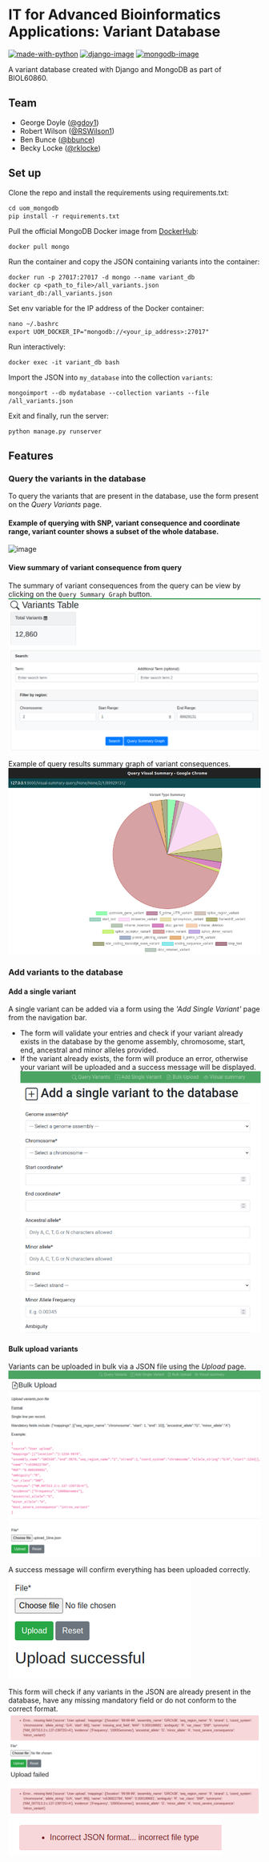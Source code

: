 #  IT for Advanced Bioinformatics Applications: Variant Database
[![made-with-python][python-image]][python-url] [![django-image]][django-url] [![mongodb-image]][mongodb-url]

A variant database created with Django and MongoDB as part of BIOL60860.

## Team
* George Doyle ([@gdoy1](https://github.com/gdoy1/))
* Robert Wilson ([@RSWilson1](https://github.com/RSWilson1/))
* Ben Bunce ([@bbunce](https://github.com/bbunce))
* Becky Locke ([@rklocke](https://github.com/rklocke/))

## Set up
Clone the repo and install the requirements using requirements.txt:
```
cd uom_mongodb
pip install -r requirements.txt
```
Pull the official MongoDB Docker image from [DockerHub](https://hub.docker.com/_/mongo):
```
docker pull mongo
```
Run the container and copy the JSON containing variants into the container:
```
docker run -p 27017:27017 -d mongo --name variant_db
docker cp <path_to_file>/all_variants.json variant_db:/all_variants.json
```
Set env variable for the IP address of the Docker container:
```
nano ~/.bashrc
export UOM_DOCKER_IP="mongodb://<your_ip_address>:27017"
```
Run interactively:
```
docker exec -it variant_db bash
```
Import the JSON into `my_database` into the collection `variants`:
```
mongoimport --db mydatabase --collection variants --file /all_variants.json
```
Exit and finally, run the server:
```
python manage.py runserver
```

## Features
### Query the variants in the database
To query the variants that are present in the database, use the form present on the *Query Variants* page.
#### Example of querying with SNP, variant consequence and coordinate range, variant counter shows a subset of the whole database.
![image](https://github.com/gdoy1/uom_mongodb/assets/30113563/21496155-d35e-486d-9d67-8227dae424d2)

#### View summary of variant consequence from query
The summary of variant consequences from the query can be view by clicking on the `Query Summary Graph` button.
![Alt text](images/query_search.png)

Example of query results summary graph of variant consequences. \
![Alt text](images/query_summary_graph.png)

### Add variants to the database

#### Add a single variant
A single variant can be added via a form using the *'Add Single Variant'* page from the navigation bar.
* The form will validate your entries and check if your variant already exists in the database by the genome assembly, chromosome, start, end, ancestral and minor alleles provided.
* If the variant already exists, the form will produce an error, otherwise your variant will be uploaded and a success message will be displayed.
![alt text](images/add_individual_variant.png)

#### Bulk upload variants
Variants can be uploaded in bulk via a JSON file using the *Upload* page.
![Upload page](images/bulk_upload.png)

A success message will confirm everything has been uploaded correctly. \
![Upload success](images/upload_success.png)

This form will check if any variants in the JSON are already present in the database, have any missing mandatory field or do not conform to the correct format.
![Upload fail existing variant](images/upload_fail_duplicate.png)
![Upload fail missing mandatory field](images/upload_fail_missing.png)
![Upload fail incorrect format](images/upload_fail_format.png)


[python-image]: https://img.shields.io/badge/Made%20with-Python-green.svg
[python-url]: https://www.python.org/
[django-image]: https://img.shields.io/badge/Made%20with-Django-red.svg
[django-url]: https://www.djangoproject.com/
[mongodb-image]: https://img.shields.io/badge/Made%20with-MongoDB-blue.svg
[mongodb-url]: https://www.mongodb.com/
